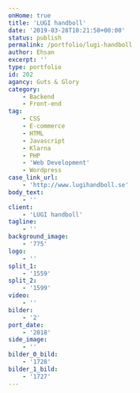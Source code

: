 ```yaml
---
onHome: true
title: 'LUGI handboll'
date: '2019-03-28T10:21:50+00:00'
status: publish
permalink: /portfolio/lugi-handboll
author: Ehsan
excerpt: ''
type: portfolio
id: 202
agancy: Guts & Glory
category:
    - Backend
    - Front-end
tag:
    - CSS
    - E-commerce
    - HTML
    - Javascript
    - Klarna
    - PHP
    - 'Web Development'
    - Wordpress
case_link_url:
    - 'http://www.lugihandboll.se'
body_text:
    - ''
client:
    - 'LUGI handboll'
tagline:
    - ''
background_image:
    - '775'
logo:
    - ''
split_1:
    - '1559'
split_2:
    - '1599'
video:
    - ''
bilder:
    - '2'
port_date:
    - '2018'
side_image:
    - ''
bilder_0_bild:
    - '1728'
bilder_1_bild:
    - '1727'
---
```

<!DOCTYPE html PUBLIC "-//W3C//DTD HTML 4.0 Transitional//EN" "http://www.w3.org/TR/REC-html40/loose.dtd">
<?xml encoding="UTF-8">

